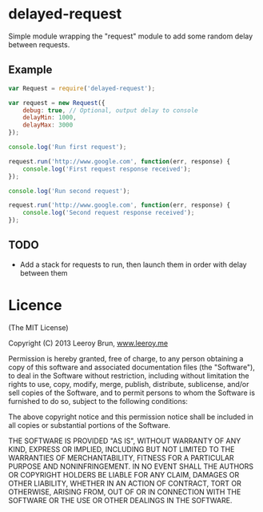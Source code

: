 delayed-request
===============

Simple module wrapping the "request" module to add some random delay between requests.

## Example

```javascript
var Request = require('delayed-request');

var request = new Request({
	debug: true, // Optional, output delay to console
	delayMin: 1000,
	delayMax: 3000
});

console.log('Run first request');

request.run('http://www.google.com', function(err, response) {
	console.log('First request response received');
});

console.log('Run second request');

request.run('http://www.google.com', function(err, response) {
	console.log('Second request response received');
});
```

## TODO

- Add a stack for requests to run, then launch them in order with delay between them

Licence
======================
(The MIT License)

Copyright (C) 2013 Leeroy Brun, www.leeroy.me

Permission is hereby granted, free of charge, to any person obtaining a copy of this software and associated documentation files (the "Software"), to deal in the Software without restriction, including without limitation the rights to use, copy, modify, merge, publish, distribute, sublicense, and/or sell copies of the Software, and to permit persons to whom the Software is furnished to do so, subject to the following conditions:

The above copyright notice and this permission notice shall be included in all copies or substantial portions of the Software.

THE SOFTWARE IS PROVIDED "AS IS", WITHOUT WARRANTY OF ANY KIND, EXPRESS OR IMPLIED, INCLUDING BUT NOT LIMITED TO THE WARRANTIES OF MERCHANTABILITY, FITNESS FOR A PARTICULAR PURPOSE AND NONINFRINGEMENT. IN NO EVENT SHALL THE AUTHORS OR COPYRIGHT HOLDERS BE LIABLE FOR ANY CLAIM, DAMAGES OR OTHER LIABILITY, WHETHER IN AN ACTION OF CONTRACT, TORT OR OTHERWISE, ARISING FROM, OUT OF OR IN CONNECTION WITH THE SOFTWARE OR THE USE OR OTHER DEALINGS IN THE SOFTWARE.
